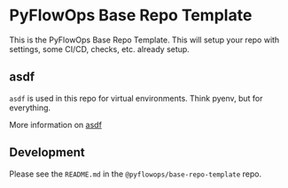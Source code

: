 # PyFlowOps Base Repo Template

This is the PyFlowOps Base Repo Template. This will setup your repo
with settings, some CI/CD, checks, etc. already setup.

## asdf

`asdf` is used in this repo for virtual environments. Think pyenv, but
for everything. 

More information on [asdf](https://asdf-vm.com/)

## Development

Please see the `README.md` in the `@pyflowops/base-repo-template` repo.
